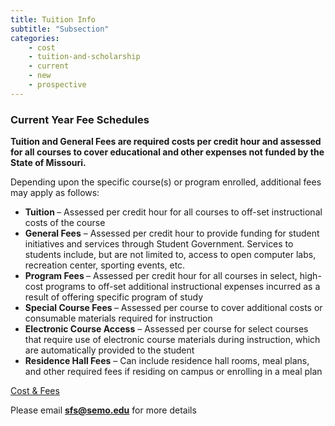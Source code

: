 ```yaml
---
title: Tuition Info
subtitle: "Subsection"
categories:
    - cost
    - tuition-and-scholarship
    - current
    - new
    - prospective
---
```

<div id="flush-collapseOne" aria-labelledby="flush-headingOne" data-mdb-parent="#accordionFlushExample"
    class="accordion-collapse collapse show" style="">
    <div class="accordion-body">
        <div class="fs-cell fs-lg-8 fs-lg-justify-center">
            <div class="typography">
                <h3><span data-contrast="none" lang="EN" xml:lang="EN"
                        class="TextRun MacChromeBold SCXW184871490 BCX0"><span data-ccp-parastyle="heading 3"
                            class="NormalTextRun SCXW184871490 BCX0">Current Year </span></span><span
                        data-contrast="none" lang="EN" xml:lang="EN"
                        class="TextRun MacChromeBold SCXW184871490 BCX0"><span data-ccp-parastyle="heading 3"
                            class="NormalTextRun SCXW184871490 BCX0">Fee Schedules </span></span></h3>
                <p><strong>Tuition and General Fees are required costs per credit hour and assessed for all courses to
                        cover educational and other expenses not funded by the State of Missouri.&nbsp;&nbsp;</strong>
                </p>
                <p><span data-contrast="auto">Depending upon the specific course(s) or program enrolled, additional fees
                        may apply as follows:</span><span
                        data-ccp-props="{&quot;201341983&quot;:0,&quot;335559740&quot;:240}">&nbsp;</span><span
                        data-ccp-props="{&quot;201341983&quot;:0,&quot;335559740&quot;:240}">&nbsp;</span></p>
                <ul>
                    <li aria-setsize="-1" data-aria-level="1" data-aria-posinset="1" data-font="Helvetica Neue"
                        data-leveltext="●" data-listid="1"><strong><span
                                data-contrast="auto">Tuition&nbsp;</span></strong><span data-contrast="auto">– Assessed
                            per credit hour for all courses to off-set instructional costs of the course</span><span
                            data-ccp-props="{&quot;201341983&quot;:0,&quot;335559740&quot;:240}">&nbsp;</span></li>
                    <li aria-setsize="-1" data-aria-level="1" data-aria-posinset="2" data-font="Helvetica Neue"
                        data-leveltext="●" data-listid="1"><strong><span data-contrast="auto">General
                                Fees</span></strong><span data-contrast="auto">&nbsp;– Assessed per credit hour to
                            provide funding for student initiatives and services through Student Government. Services to
                            students include, but are not limited to, access to open computer labs, recreation center,
                            sporting events, etc.</span><span
                            data-ccp-props="{&quot;201341983&quot;:0,&quot;335559740&quot;:240}">&nbsp;</span></li>
                    <li aria-setsize="-1" data-aria-level="1" data-aria-posinset="3" data-font="Helvetica Neue"
                        data-leveltext="●" data-listid="1"><strong><span data-contrast="auto">Program
                                Fees&nbsp;</span></strong><span data-contrast="auto">– Assessed per credit hour for all
                            courses in&nbsp;select, high-cost programs to off-set additional instructional expenses
                            incurred as a result of offering specific program of study</span><span
                            data-ccp-props="{&quot;201341983&quot;:0,&quot;335559740&quot;:240}">&nbsp;</span></li>
                    <li aria-setsize="-1" data-aria-level="1" data-aria-posinset="4" data-font="Helvetica Neue"
                        data-leveltext="●" data-listid="1"><strong><span data-contrast="auto">Special Course
                                Fees&nbsp;</span></strong><span data-contrast="auto">– Assessed per course to cover
                            additional costs or consumable materials required for instruction</span><span
                            data-ccp-props="{&quot;201341983&quot;:0,&quot;335559740&quot;:240}">&nbsp;</span></li>
                    <li aria-setsize="-1" data-aria-level="1" data-aria-posinset="5" data-font="Helvetica Neue"
                        data-leveltext="●" data-listid="1"><strong><span data-contrast="auto">Electronic Course
                                Access</span></strong><span data-contrast="auto">&nbsp;– Assessed per course for select
                            courses that require use of electronic course materials during instruction, which are
                            automatically provided to the student</span><span
                            data-ccp-props="{&quot;201341983&quot;:0,&quot;335559740&quot;:240}">&nbsp;</span></li>
                    <li aria-setsize="-1" data-aria-level="1" data-aria-posinset="6" data-font="Helvetica Neue"
                        data-leveltext="●" data-listid="1"><strong><span data-contrast="auto">Residence Hall
                                Fees</span></strong><span data-contrast="auto">&nbsp;– Can include residence hall rooms,
                            meal plans, and other required fees if residing on campus or enrolling in a meal
                            plan</span><span
                            data-ccp-props="{&quot;201341983&quot;:0,&quot;335559740&quot;:240}">&nbsp;</span><span
                            data-ccp-props="{&quot;201341983&quot;:0,&quot;335559740&quot;:240}"></span></li>
                </ul><span data-ccp-props="{&quot;201341983&quot;:0,&quot;335559740&quot;:240}"><a id="fees"></a></span>
            </div>
        </div><a href="https://semo.edu/student-support/financial-services/cost/index.html" target="blank">Cost &amp; Fees</a>
    </div>
</div>


Please email **sfs@semo.edu** for more details